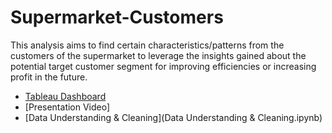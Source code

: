 # Supermarket-Customers

This analysis aims to find certain characteristics/patterns from the customers of the supermarket to  leverage the insights gained about the potential target customer segment for improving efficiencies or increasing profit in the future.
* [Tableau Dashboard](https://public.tableau.com/views/SupermarketCustomer_17119769819480/Dashboard?:language=en-US&publish=yes&:sid=&:display_count=n&:origin=viz_share_link)
* [Presentation Video]
* [Data Understanding & Cleaning](Data Understanding & Cleaning.ipynb)
